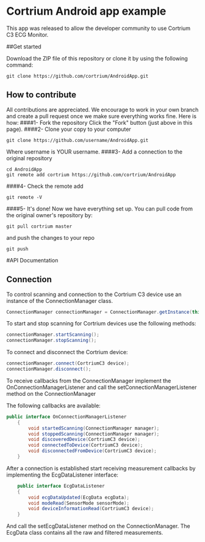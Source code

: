 
# Cortrium Android app example

This app was released to allow the developer community to use Cortrium C3 ECG Monitor.

##Get started 

Download the ZIP file of this repository or clone it by using the following command:
```
git clone https://github.com/cortrium/AndroidApp.git
```
## How to contribute
All contributions are appreciated. We encourage to work in your own branch and create a pull request once we make sure everything works fine.
Here is how:
####1- Fork the repository
Click the "Fork" button (just above in this page).
####2- Clone your copy to your computer
```
git clone https://github.com/username/AndroidApp.git
```
Where username is YOUR username.
####3- Add a connection to the original repository
```
cd AndroidApp
git remote add cortrium https://github.com/cortrium/AndroidApp
```
####4- Check the remote add
```
git remote -V
```

####5- It's done!
Now we have everything set up.
You can pull code from the original owner's repository by:
```
git pull cortrium master
```
and push the changes to your repo
```
git push
```


#API Documentation

## Connection

To control scanning and connection to the Cortrium C3 device use an instance of the ConnectionManager class. 

```java
ConnectionManager connectionManager = ConnectionManager.getInstance(this);
```

To start and stop scanning for Cortrium devices use the following methods:

```java
connectionManager.startScanning();
connectionManager.stopScanning();
```

To connect and disconnect the Cortrium device:

```java
connectionManager.connect(CortriumC3 device);
connectionManager.disconnect();
```

To receive callbacks from the ConnectionManager implement the OnConnectionManagerListener and call the setConnectionManagerListener method on the ConnectionManager

The following callbacks are available:

```java
public interface OnConnectionManagerListener
    {
        void startedScanning(ConnectionManager manager);
        void stoppedScanning(ConnectionManager manager);
        void discoveredDevice(CortriumC3 device);
        void connectedToDevice(CortriumC3 device);
        void disconnectedFromDevice(CortriumC3 device);
    }
``` 

After a connection is established start receiving measurement callbacks by implementing the EcgDataListener interface:

```java
    public interface EcgDataListener
    {
        void ecgDataUpdated(EcgData ecgData);
        void modeRead(SensorMode sensorMode);
        void deviceInformationRead(CortriumC3 device);
    }
```

And call the setEcgDataListener method on the ConnectionManager. The EcgData class contains all the raw and filtered measurements.
